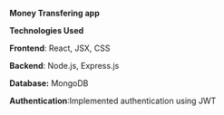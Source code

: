 **Money Transfering app**


**Technologies Used**

**Frontend**: React, JSX, CSS

**Backend**: Node.js, Express.js

**Database:** MongoDB

**Authentication**:Implemented authentication using JWT
